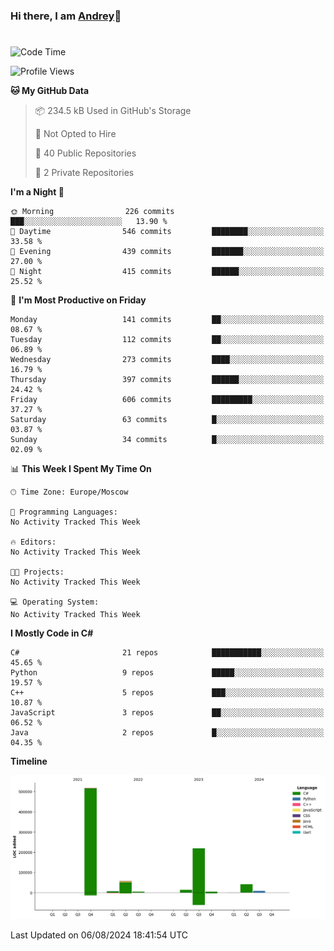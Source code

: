 ### Hi there, I am [Andrey](https://mootfrost.dev/)👋
# 
<!--START_SECTION:waka-->
![Code Time](http://img.shields.io/badge/Code%20Time-470%20hrs-blue)

![Profile Views](http://img.shields.io/badge/Profile%20Views-6-blue)

**🐱 My GitHub Data** 

> 📦 234.5 kB Used in GitHub's Storage 
 > 
> 🚫 Not Opted to Hire
 > 
> 📜 40 Public Repositories 
 > 
> 🔑 2 Private Repositories 
 > 
**I'm a Night 🦉** 

```text
🌞 Morning                226 commits         ███░░░░░░░░░░░░░░░░░░░░░░   13.90 % 
🌆 Daytime                546 commits         ████████░░░░░░░░░░░░░░░░░   33.58 % 
🌃 Evening                439 commits         ███████░░░░░░░░░░░░░░░░░░   27.00 % 
🌙 Night                  415 commits         ██████░░░░░░░░░░░░░░░░░░░   25.52 % 
```
📅 **I'm Most Productive on Friday** 

```text
Monday                   141 commits         ██░░░░░░░░░░░░░░░░░░░░░░░   08.67 % 
Tuesday                  112 commits         ██░░░░░░░░░░░░░░░░░░░░░░░   06.89 % 
Wednesday                273 commits         ████░░░░░░░░░░░░░░░░░░░░░   16.79 % 
Thursday                 397 commits         ██████░░░░░░░░░░░░░░░░░░░   24.42 % 
Friday                   606 commits         █████████░░░░░░░░░░░░░░░░   37.27 % 
Saturday                 63 commits          █░░░░░░░░░░░░░░░░░░░░░░░░   03.87 % 
Sunday                   34 commits          █░░░░░░░░░░░░░░░░░░░░░░░░   02.09 % 
```


📊 **This Week I Spent My Time On** 

```text
🕑︎ Time Zone: Europe/Moscow

💬 Programming Languages: 
No Activity Tracked This Week

🔥 Editors: 
No Activity Tracked This Week

🐱‍💻 Projects: 
No Activity Tracked This Week

💻 Operating System: 
No Activity Tracked This Week
```

**I Mostly Code in C#** 

```text
C#                       21 repos            ███████████░░░░░░░░░░░░░░   45.65 % 
Python                   9 repos             █████░░░░░░░░░░░░░░░░░░░░   19.57 % 
C++                      5 repos             ███░░░░░░░░░░░░░░░░░░░░░░   10.87 % 
JavaScript               3 repos             ██░░░░░░░░░░░░░░░░░░░░░░░   06.52 % 
Java                     2 repos             █░░░░░░░░░░░░░░░░░░░░░░░░   04.35 % 
```



**Timeline**

![Lines of Code chart](https://raw.githubusercontent.com/Mootfrost777/Mootfrost777/main/assets/bar_graph.png)


 Last Updated on 06/08/2024 18:41:54 UTC
<!--END_SECTION:waka-->